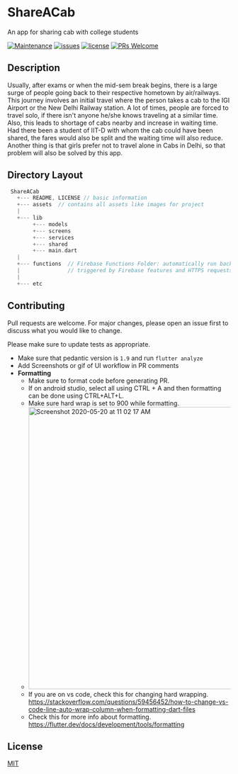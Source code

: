 # ShareACab

An app for sharing cab with college students

[![Maintenance](https://img.shields.io/badge/Maintained%3F-yes-green.svg)](https://github.com/devclub-iitd/ShareACab/graphs/commit-activity)
[![issues](https://img.shields.io/github/issues/devclub-iitd/ShareACab)](https://github.com/devclub-iitd/ShareACab/issues)
[![license](https://img.shields.io/github/license/devclub-iitd/ShareACab)](https://github.com/devclub-iitd/ShareACab)
[![PRs Welcome](https://img.shields.io/badge/PRs-welcome-green.svg)](#)

## Description
Usually, after exams or when the mid-sem break begins, there is a large surge of people going back to their respective hometown by air/railways. This journey involves an initial travel where the person takes a cab to the IGI Airport or the New Delhi Railway station. A lot of times, people are forced to travel solo, if there isn't anyone he/she knows traveling at a similar time. Also, this leads to shortage of cabs nearby and increase in waiting time. Had there been a student of IIT-D with whom the cab could have been shared, the fares would also be split and the waiting time will also reduce. Another thing is that girls prefer not to travel alone in Cabs in Delhi, so that problem will also be solved by this app.  

## Directory Layout
```go
 ShareACab
   +--- README, LICENSE // basic information
   +--- assets  // contains all assets like images for project
   |
   +--- lib
        +--- models
        +--- screens
        +--- services
        +--- shared
        +--- main.dart
   |
   +--- functions  // Firebase Functions Folder: automatically run backend code in response to events 
   |               // triggered by Firebase features and HTTPS requests
   |
   +--- etc
```

## Contributing
Pull requests are welcome. For major changes, please open an issue first to discuss what you would like to change.

Please make sure to update tests as appropriate.


- Make sure that pedantic version is `1.9` and run `flutter analyze`
- Add Screenshots or gif of UI workflow in PR comments
- **Formatting**  
  - Make sure to format code before generating PR. 
  - If on android studio, select all using CTRL + A and then formatting can be done using CTRL+ALT+L.  
  - Make sure hard wrap is set to 900 while formatting.  
  - <img width="637" alt="Screenshot 2020-05-20 at 11 02 17 AM" src="https://user-images.githubusercontent.com/31121102/82408535-67bf2a80-9a89-11ea-80d9-361f72c8b8b4.png">
  - If you are on vs code, check this for changing hard wrapping. https://stackoverflow.com/questions/59456452/how-to-change-vs-code-line-auto-wrap-column-when-formatting-dart-files
  - Check this for more info about formatting. https://flutter.dev/docs/development/tools/formatting

## License
[MIT](https://choosealicense.com/licenses/mit/)
